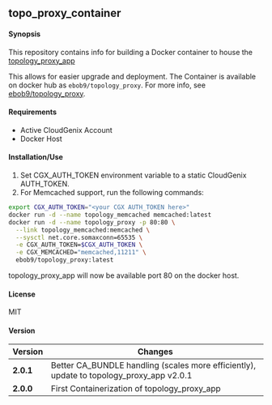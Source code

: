 topo_proxy_container
----------

#### Synopsis
This repository contains info for building a Docker container to house the [topology_proxy_app](https://github.com/ebob9/topology_proxy_app)

This allows for easier upgrade and deployment. The Container is available on docker hub as `ebob9/topology_proxy`. For more info, see
[ebob9/topology_proxy](https://cloud.docker.com/repository/docker/ebob9/topology_proxy).

#### Requirements
* Active CloudGenix Account
* Docker Host

#### Installation/Use
1. Set CGX_AUTH_TOKEN environment variable to a static CloudGenix AUTH_TOKEN.
2. For Memcached support, run the following commands:
```bash
export CGX_AUTH_TOKEN="<your CGX AUTH_TOKEN here>"
docker run -d --name topology_memcached memcached:latest
docker run -d --name topology_proxy -p 80:80 \
  --link topology_memcached:memcached \
  --sysctl net.core.somaxconn=65535 \
  -e CGX_AUTH_TOKEN=$CGX_AUTH_TOKEN \
  -e CGX_MEMCACHED="memcached,11211" \
  ebob9/topology_proxy:latest
```
topology_proxy_app will now be available port 80 on the docker host.

#### License
MIT

#### Version
Version | Changes
------- | --------
**2.0.1**| Better CA_BUNDLE handling (scales more efficiently), update to topology_proxy_app v2.0.1
**2.0.0**| First Containerization of topology_proxy_app


